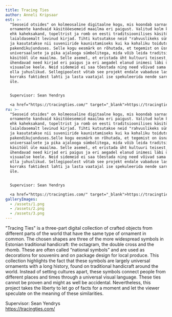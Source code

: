 ```yaml
---
title: Tracing Ties
author: Anneli Kripsaar
est: >-
  "Seoseid otsides" on kolmeosaline digitaalne kogu, mis koondab sarnaseid
  ornamente kandvaid käsitööesemeid maailma eri paigust. Valitud kolm kujundit
  ehk kaheksakand, topeltrist ja romb on eesti traditsioonilises käsitöös ühed
  laialdasemalt levinud kirjad. Tihti kutsutakse neid "rahvuslikeks sümboliteks"
  ja kasutatakse nii suveniiride kaunistamiseks kui ka kohaliku toidutoodangu
  pakendikujunduses. Selle kogu eesmärk on rõhutada, et tegemist on üsnagi
  universaalsete ja pika ajalooga sümbolitega, mida võib leida traditsioonilisel
  käsitööl üle maailma. Selle asemel, et eristada üht kultuuri teisest,
  ühendavad need kirjad eri paigus ja eri aegadel elanud inimesi läbi üldkehtiva
  visuaalse keele. Neid sidemeid ei saa tõestada ning need võivad sama hästi
  olla juhuslikud. Sellegipoolest võtab see projekt endale vabaduse lasta
  korraks faktidest lahti ja lasta vaatajal ise spekuleerida nende sarnasuste
  üle.


  Supervisor: Sean Yendrys  

  <a href="https://tracingties.com/" target="_blank">https://tracingties.com/</a>
ru: >-
  "Seoseid otsides" on kolmeosaline digitaalne kogu, mis koondab sarnaseid
  ornamente kandvaid käsitööesemeid maailma eri paigust. Valitud kolm kujundit
  ehk kaheksakand, topeltrist ja romb on eesti traditsioonilises käsitöös ühed
  laialdasemalt levinud kirjad. Tihti kutsutakse neid "rahvuslikeks sümboliteks"
  ja kasutatakse nii suveniiride kaunistamiseks kui ka kohaliku toidutoodangu
  pakendikujunduses.Selle kogu eesmärk on rõhutada, et tegemist on üsnagi
  universaalsete ja pika ajalooga sümbolitega, mida võib leida traditsioonilisel
  käsitööl üle maailma. Selle asemel, et eristada üht kultuuri teisest,
  ühendavad need kirjad eri paigus ja eri aegadel elanud inimesi läbi üldkehtiva
  visuaalse keele. Neid sidemeid ei saa tõestada ning need võivad sama hästi
  olla juhuslikud. Sellegipoolest võtab see projekt endale vabaduse lasta
  korraks faktidest lahti ja lasta vaatajal ise spekuleerida nende sarnasuste
  üle.


  Supervisor: Sean Yendrys  

  <a href="https://tracingties.com/" target="_blank">https://tracingties.com/</a>
galleryImages:
  - /assets/1.png
  - /assets/2.png
  - /assets/3.png
---
```


"Tracing Ties" is a three-part digital collection of crafted objects from different parts of the world that have the same type of ornament in common. The chosen shapes are three of the more widespread symbols in Estonian traditional handicraft: the octagram, the double cross and the rhomb. These are often called “national symbols” and are used as decorations for souvenirs and on package design for local produce. This collection highlights the fact that these symbols are largely universal ornaments with a long history, found on traditional handicraft around the world. Instead of setting cultures apart, these symbols connect people from different places and times through a universal visual language. These ties cannot be proven and might as well be accidental. Nevertheless, this project takes the liberty to let go of facts for a moment and let the viewer speculate on the meaning of these similarities.

Supervisor: Sean Yendrys  
<a href="https://tracingties.com/" target="_blank">https://tracingties.com/</a>
